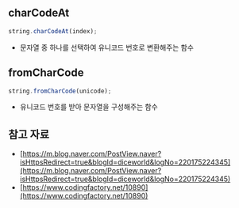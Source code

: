 ## charCodeAt

```jsx
string.charCodeAt(index);
```

- 문자열 중 하나를 선택하여 유니코드 번호로 변환해주는 함수

## fromCharCode

```jsx
string.fromCharCode(unicode);
```

- 유니코드 번호를 받아 문자열을 구성해주는 함수

## 참고 자료

- [https://m.blog.naver.com/PostView.naver?isHttpsRedirect=true&blogId=diceworld&logNo=220175224345](https://m.blog.naver.com/PostView.naver?isHttpsRedirect=true&blogId=diceworld&logNo=220175224345)
- [https://www.codingfactory.net/10890](https://www.codingfactory.net/10890)